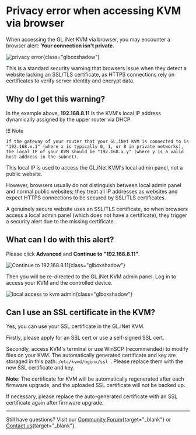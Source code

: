 # Privacy error when accessing KVM via browser

When accessing the GL.iNet KVM via browser, you may encounter a browser alert: **Your connection isn't private**.

![privacy error](https://static.gl-inet.com/docs/kvm/faq/privacy_error_from_your_browser/privacy_error_1.png){class="glboxshadow"}

This is a standard security warning that browsers issue when they detect a website lacking an SSL/TLS certificate, as HTTPS connections rely on certificates to verify server identity and encrypt data.

## Why do I get this warning?

In the example above, **192.168.8.11** is the KVM's local IP address dynamically assigned by the upper router via DHCP. 

!!! Note

    If the gateway of your router that your GL.iNet KVM is connected to is "192.168.x.1" (where x is typically 0, 1, or 8 in private networks), the local IP of your KVM should be "192.168.x.y" (where y is a valid host address in the subnet).

This local IP is used to access the GL.iNet KVM's local admin panel, not a public website.

However, browsers usually do not distinguish between local admin panel and normal public websites; they treat all IP addresses as websites and expect HTTPS connections to be secured by SSL/TLS certificates.

A genuinely secure website uses an SSL/TLS certificate, so when browsers access a local admin panel (which does not have a certificate), they trigger a security alert due to the missing certificate.

## What can I do with this alert?

Please click **Advanced** and **Continue to "192.168.8.11"**.

![Continue to 192.168.8.11](https://static.gl-inet.com/docs/kvm/faq/privacy_error_from_your_browser/privacy_error_2.jpg){class="glboxshadow"}

Then you will be re-directed to the GL.iNet KVM admin panel. Log in to access your KVM and the controlled device.

![local access to kvm admin](https://static.gl-inet.com/docs/kvm/faq/privacy_error_from_your_browser/local_access.png){class="glboxshadow"}

## Can I use an SSL certificate in the KVM?

Yes, you can use your SSL certificate in the GL.iNet KVM.

Firstly, please apply for an SSL cert or use a self-signed SSL cert. 

Secondly, access KVM's terminal or use WinSCP (recommended) to modify files on your KVM. The automatically generated certificate and key are storaged in this path: `/etc/kvmd/nginx/ssl `. Please replace them with the new SSL certificate and key.

**Note**: The certificate for KVM will be automatically regenerated after each firmware upgrade, and the uploaded SSL certificate will not be backed up. 

If necessary, please replace the auto-generated certificate with an SSL certificate again after firmware upgrade.

---

Still have questions? Visit our [Community Forum](https://forum.gl-inet.com){target="_blank"} or [Contact us](https://www.gl-inet.com/contacts/){target="_blank"}.